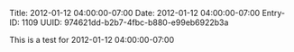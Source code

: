 Title: 2012-01-12 04:00:00-07:00
Date: 2012-01-12 04:00:00-07:00
Entry-ID: 1109
UUID: 974621dd-b2b7-4fbc-b880-e99eb6922b3a

This is a test for 2012-01-12 04:00:00-07:00
